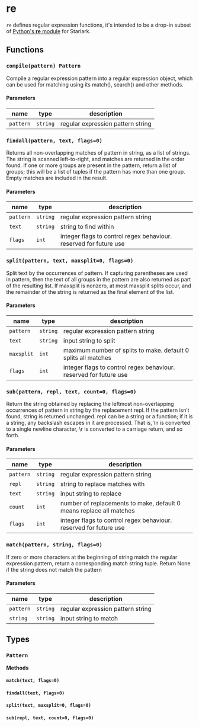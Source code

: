 # re

`re` defines regular expression functions, it's intended to be a drop-in subset of [Python's **re** module](https://docs.python.org/3/library/re.html) for Starlark.

## Functions

### `compile(pattern) Pattern`

Compile a regular expression pattern into a regular expression object, which can be used for matching using its match(), search() and other methods.

#### Parameters

| name      | type     | description                       |
|-----------|----------|-----------------------------------|
| `pattern` | `string` | regular expression pattern string |

### `findall(pattern, text, flags=0)`

Returns all non-overlapping matches of pattern in string, as a list of strings. The string is scanned left-to-right, and matches are returned in the order found. If one or more groups are present in the pattern, return a list of groups; this will be a list of tuples if the pattern has more than one group. Empty matches are included in the result.

#### Parameters

| name      | type     | description                                                       |
|-----------|----------|-------------------------------------------------------------------|
| `pattern` | `string` | regular expression pattern string                                 |
| `text`    | `string` | string to find within                                             |
| `flags`   | `int`    | integer flags to control regex behaviour. reserved for future use |

### `split(pattern, text, maxsplit=0, flags=0)`

Split text by the occurrences of pattern. If capturing parentheses are used in pattern, then the text of all groups in the pattern are also returned as part of the resulting list. If maxsplit is nonzero, at most maxsplit splits occur, and the remainder of the string is returned as the final element of the list.

#### Parameters

| name       | type     | description                                                       |
|------------|----------|-------------------------------------------------------------------|
| `pattern`  | `string` | regular expression pattern string                                 |
| `text`     | `string` | input string to split                                             |
| `maxsplit` | `int`    | maximum number of splits to make. default 0 splits all matches    |
| `flags`    | `int`    | integer flags to control regex behaviour. reserved for future use |

### `sub(pattern, repl, text, count=0, flags=0)`

Return the string obtained by replacing the leftmost non-overlapping occurrences of pattern in string by the replacement repl. If the pattern isn’t found, string is returned unchanged. repl can be a string or a function; if it is a string, any backslash escapes in it are processed. That is, \n is converted to a single newline character, \r is converted to a carriage return, and so forth.

#### Parameters

| name      | type     | description                                                         |
|-----------|----------|---------------------------------------------------------------------|
| `pattern` | `string` | regular expression pattern string                                   |
| `repl`    | `string` | string to replace matches with                                      |
| `text`    | `string` | input string to replace                                             |
| `count`   | `int`    | number of replacements to make, default 0 means replace all matches |
| `flags`   | `int`    | integer flags to control regex behaviour. reserved for future use   |

### `match(pattern, string, flags=0)`

If zero or more characters at the beginning of string match the regular expression pattern, return a corresponding match string tuple. Return None if the string does not match the pattern

#### Parameters

| name      | type     | description                       |
|-----------|----------|-----------------------------------|
| `pattern` | `string` | regular expression pattern string |
| `string`  | `string` | input string to match             |

## Types

### `Pattern`

**Methods**

#### `match(text, flags=0)`

#### `findall(text, flags=0)`

#### `split(text, maxsplit=0, flags=0)`

#### `sub(repl, text, count=0, flags=0)`
